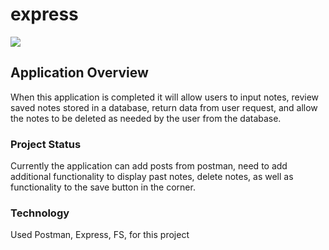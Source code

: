 # express
![](express.png)
## Application Overview
When this application is completed it will allow users to input notes, review saved notes stored in a database, return data from user request, and allow the notes to be deleted as needed by the user from the database. 

### Project Status
Currently the application can add posts from postman, need to add additional functionality to display past notes, delete notes, as well as functionality to the save button in the corner. 

### Technology 
Used Postman, Express, FS, for this project

